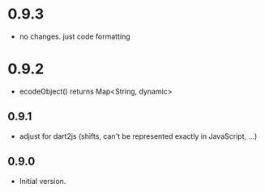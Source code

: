 # 0.9.3
- no changes. just code formatting

# 0.9.2
- ecodeObject() returns Map<String, dynamic>

## 0.9.1
- adjust for dart2js (shifts, can't be represented exactly in JavaScript, ...)

## 0.9.0
- Initial version.
